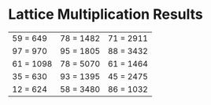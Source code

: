 # Lattice Multiplication Results

|   |   |   |
|---|---|---|
| 59 = 649 | 78 = 1482 | 71 = 2911 |
| 97 = 970 | 95 = 1805 | 88 = 3432 |
| 61 = 1098 | 78 = 5070 | 61 = 1464 |
| 35 = 630 | 93 = 1395 | 45 = 2475 |
| 12 = 624 | 58 = 3480 | 86 = 1032 |
